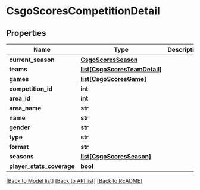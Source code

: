 # CsgoScoresCompetitionDetail

## Properties
Name | Type | Description | Notes
------------ | ------------- | ------------- | -------------
**current_season** | [**CsgoScoresSeason**](CsgoScoresSeason.md) |  | [optional] 
**teams** | [**list[CsgoScoresTeamDetail]**](CsgoScoresTeamDetail.md) |  | [optional] 
**games** | [**list[CsgoScoresGame]**](CsgoScoresGame.md) |  | [optional] 
**competition_id** | **int** |  | [optional] 
**area_id** | **int** |  | [optional] 
**area_name** | **str** |  | [optional] 
**name** | **str** |  | [optional] 
**gender** | **str** |  | [optional] 
**type** | **str** |  | [optional] 
**format** | **str** |  | [optional] 
**seasons** | [**list[CsgoScoresSeason]**](CsgoScoresSeason.md) |  | [optional] 
**player_stats_coverage** | **bool** |  | [optional] 

[[Back to Model list]](../README.md#documentation-for-models) [[Back to API list]](../README.md#documentation-for-api-endpoints) [[Back to README]](../README.md)

